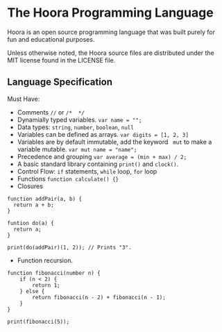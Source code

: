 # The Hoora Programming Language

Hoora is an open source programming language that was built purely for fun and educational purposes.

Unless otherwise noted, the Hoora source files are distributed under the
MIT license found in the LICENSE file.


## Language Specification
Must Have:
- Comments `//` or `/*  */`
- Dynamially typed variables. `var name = "";`
- Data types: `string`, `number`, `boolean`, `null`
- Variables can be defined as arrays. `var digits = [1, 2, 3]`
- Variables are by default immutable, add the keyword ` mut` to make a variable mutable. `var mut name = "name";`
- Precedence and grouping `var average = (min + max) / 2;`
- A basic standard library containing `print()` and `clock()`.
- Control Flow: `if` statements, `while` loop, `for` loop
- Functions `function calculate() {}`
- Closures
```
function addPair(a, b) {
  return a + b;
}

funtion do(a) {
  return a;
}

print(do(addPair)(1, 2)); // Prints "3".
```
- Function recursion.
```
function fibonacci(number n) {
    if (n < 2) {
        return 1;
    } else {
        return fibonacci(n - 2) + fibonacci(n - 1);
    }
}

print(fibonacci(5));
```

